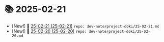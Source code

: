 # 📚 2025-02-21
- [New!] 📗 [25-02-21 (25-02-21)](https://til.qriosity.dev/dev-note/project-doki/25-02-21) `repo: dev-note/project-doki/25-02-21.md`
- [New!] 📗 [25-02-20 (25-02-20)](https://til.qriosity.dev/dev-note/project-doki/25-02-20) `repo: dev-note/project-doki/25-02-20.md`
